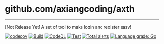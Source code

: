 # github.com/axiangcoding/axth

___
[Not Release Yet] A set of tool to make login and register easy!

[![codecov](https://codecov.io/gh/axiangcoding/axth/branch/master/graph/badge.svg?token=BGL1MBRJ2H)](https://codecov.io/gh/axiangcoding/axth)
[![Build](https://github.com/axiangcoding/axth/actions/workflows/build.yml/badge.svg)](https://github.com/axiangcoding/axth/actions/workflows/build.yml)
[![CodeQL](https://github.com/axiangcoding/axth/actions/workflows/codeql-analysis.yml/badge.svg)](https://github.com/axiangcoding/axth/actions/workflows/codeql-analysis.yml)
[![Test](https://github.com/axiangcoding/axth/actions/workflows/test.yml/badge.svg)](https://github.com/axiangcoding/axth/actions/workflows/test.yml)
[![Total alerts](https://img.shields.io/lgtm/alerts/g/axiangcoding/axth.svg?logo=lgtm&logoWidth=18)](https://lgtm.com/projects/g/axiangcoding/axth/alerts/)
[![Language grade: Go](https://img.shields.io/lgtm/grade/go/g/axiangcoding/axth.svg?logo=lgtm&logoWidth=18)](https://lgtm.com/projects/g/axiangcoding/axth/context:go)